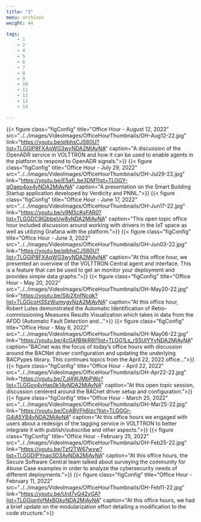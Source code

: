 ```yaml
---
title: "3"
menu: archives
weight: 44

tags: 
    - 1
    - 2
    - 4
    - 5
    - 6
    - 7
    - 8
    - 9 
    - 10
    - 11
    - 12
    - 13
    - 14

---
```


{{< figure class="figConfig" title="Office Hour - August 12, 2022" src="../../images/VideoImages/OfficeHourThumbnails/OH-Aug12-22.jpg" link="https://youtu.be/pIbhsCJS60U?list=TLGGlP8FXAqWG3wyNDA2MjAyNA" caption="A discussion of the OpenADR service in VOLTTRON and how it can be used to enable agents in the platform to respond to OpenADR signals.">}}
{{< figure class="figConfig" title="Office Hour - July 29, 2022" src="../../images/VideoImages/OfficeHourThumbnails/OH-Jul29-22.jpg" link="https://youtu.be/E5afi_be3DM?list=TLGGY-qOaeo4ox4yNDA2MjAyNA" caption="A presentation on the Smart Building Startup application developed by Verdicity and PNNL.">}}
{{< figure class="figConfig" title="Office Hour - June 17, 2022" src="../../images/VideoImages/OfficeHourThumbnails/OH-Jun17-22.jpg" link="https://youtu.be/v9MScKsFAR0?list=TLGGDC9IQbbeUw8yNDA2MjAyNA" caption="This open topic office hour included discussion around working with drivers in the IoT space as well as utilizing Grafana with the platform.">}}
{{< figure class="figConfig" title="Office Hour - June 3, 2022" src="../../images/VideoImages/OfficeHourThumbnails/OH-Jun03-22.jpg" link="https://youtu.be/pIbhsCJS60U?list=TLGGlP8FXAqWG3wyNDA2MjAyNA" caption="At this office hour, we presented an overview of the VOLTTRON Central agent and interface. This is a feature that can be used to get an monitor your deployment and provides simple data graphs.">}}
{{< figure class="figConfig" title="Office Hour - May 20, 2022" src="../../images/VideoImages/OfficeHourThumbnails/OH-May20-22.jpg" link="https://youtu.be/Sjb2XnfNcqk?list=TLGGcoH3SzWumygyNzA2MjAyNA" caption="At this office hour, Robert Lutes demonstrated the Automatic Identification of Retro-commissioning Measures Results Visualization which takes in data from the AFDD (Automatic Fault Detection and...">}}
{{< figure class="figConfig" title="Office Hour - May 6, 2022" src="../../images/VideoImages/OfficeHourThumbnails/OH-May06-22.jpg" link="https://youtu.be/4cGAfB9kR6I?list=TLGG1Ls_rS5UlYYyNDA2MjAyNA" caption="BACnet was the focus of today’s office hours with discussion around the BACNet driver configuration and updating the underlying BACPypes library. This continues topics from the April 22, 2022 office...">}}
{{< figure class="figConfig" title="Office Hour - April 22, 2022" src="../../images/VideoImages/OfficeHourThumbnails/OH-Apr22-22.jpg" link="https://youtu.be/7_d4WJMbPWo?list=TLGGoy4vHas0k1AyNDA2MjAyNA" caption="At this open topic session, discussion centered around the BACnet driver setup and configuration.">}}
{{< figure class="figConfig" title="Office Hour - March 25, 2022" src="../../images/VideoImages/OfficeHourThumbnails/OH-Mar25-22.jpg" link="https://youtu.be/CcABVFh6Izc?list=TLGGGr-G4iA5YB4yNDA2MjAyNA" caption="At this office hours we engaged with users about a redesign of the tagging service in VOLTTRON to better integrate it with publish/subscribe and other aspects.">}}
{{< figure class="figConfig" title="Office Hour - February 25, 2022" src="../../images/VideoImages/OfficeHourThumbnails/OH-Feb25-22.jpg" link="https://youtu.be/Tzf2TW67wyw?list=TLGGDIPYnap3D3AyNDA2MjAyNA" caption="At this office hours, the Secure Software Central team talked about surveying the community for Abuse Case examples in order to analyze the cybersecurity needs of different deployments.">}}
{{< figure class="figConfig" title="Office Hour - February 11, 2022" src="../../images/VideoImages/OfficeHourThumbnails/OH-Feb11-22.jpg" link="https://youtu.be/Urd7vQ42yGA?list=TLGGjqnhjfMxBGkyNDA2MjAyNA" caption="At this office hours, we had a brief update on the modularization effort detailing a modification to the code structure.">}}
